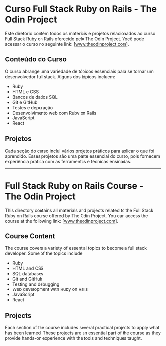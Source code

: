 # Curso Full Stack Ruby on Rails - The Odin Project

Este diretório contém todos os materiais e projetos relacionados ao curso Full Stack Ruby on Rails oferecido pelo The Odin Project. Você pode acessar o curso no seguinte link: [www.theodinproject.com].

## Conteúdo do Curso

O curso abrange uma variedade de tópicos essenciais para se tornar um desenvolvedor full stack. Alguns dos tópicos incluem:

- Ruby
- HTML e CSS
- Bancos de dados SQL
- Git e GitHub
- Testes e depuração
- Desenvolvimento web com Ruby on Rails
- JavaScript
- React

## Projetos

Cada seção do curso inclui vários projetos práticos para aplicar o que foi aprendido. Esses projetos são uma parte essencial do curso, pois fornecem experiência prática com as ferramentas e técnicas ensinadas.

---

# Full Stack Ruby on Rails Course - The Odin Project

This directory contains all materials and projects related to the Full Stack Ruby on Rails course offered by The Odin Project. You can access the course at the following link: [www.theodinproject.com].

## Course Content

The course covers a variety of essential topics to become a full stack developer. Some of the topics include:

- Ruby
- HTML and CSS
- SQL databases
- Git and GitHub
- Testing and debugging
- Web development with Ruby on Rails
- JavaScript
- React

## Projects

Each section of the course includes several practical projects to apply what has been learned. These projects are an essential part of the course as they provide hands-on experience with the tools and techniques taught.
